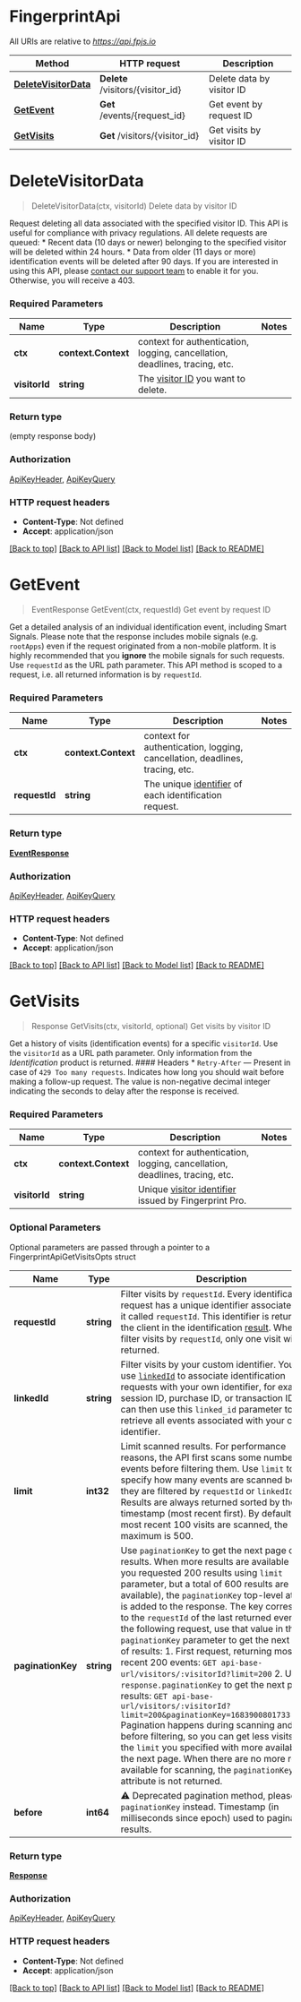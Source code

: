 # FingerprintApi

All URIs are relative to *https://api.fpjs.io*

Method | HTTP request | Description
------------- | ------------- | -------------
[**DeleteVisitorData**](FingerprintApi.md#DeleteVisitorData) | **Delete** /visitors/{visitor_id} | Delete data by visitor ID
[**GetEvent**](FingerprintApi.md#GetEvent) | **Get** /events/{request_id} | Get event by request ID
[**GetVisits**](FingerprintApi.md#GetVisits) | **Get** /visitors/{visitor_id} | Get visits by visitor ID

# **DeleteVisitorData**
> DeleteVisitorData(ctx, visitorId)
Delete data by visitor ID

Request deleting all data associated with the specified visitor ID. This API is useful for compliance with privacy regulations. All delete requests are queued:   * Recent data (10 days or newer) belonging to the specified visitor will be deleted within 24 hours. * Data from older (11 days or more) identification events  will be deleted after 90 days.  If you are interested in using this API, please [contact our support team](https://fingerprint.com/support/) to enable it for you. Otherwise, you will receive a 403. 

### Required Parameters

Name | Type | Description  | Notes
------------- | ------------- | ------------- | -------------
 **ctx** | **context.Context** | context for authentication, logging, cancellation, deadlines, tracing, etc.
  **visitorId** | **string**| The [visitor ID](https://dev.fingerprint.com/docs/js-agent#visitorid) you want to delete. | 

### Return type

 (empty response body)

### Authorization

[ApiKeyHeader](../README.md#ApiKeyHeader), [ApiKeyQuery](../README.md#ApiKeyQuery)

### HTTP request headers

 - **Content-Type**: Not defined
 - **Accept**: application/json

[[Back to top]](#) [[Back to API list]](../README.md#documentation-for-api-endpoints) [[Back to Model list]](../README.md#documentation-for-models) [[Back to README]](../README.md)

# **GetEvent**
> EventResponse GetEvent(ctx, requestId)
Get event by request ID

Get a detailed analysis of an individual identification event, including Smart Signals.  Please note that the response includes mobile signals (e.g. `rootApps`) even if the request originated from a non-mobile platform. It is highly recommended that you **ignore** the mobile signals for such requests.   Use `requestId` as the URL path parameter. This API method is scoped to a request, i.e. all returned information is by `requestId`. 

### Required Parameters

Name | Type | Description  | Notes
------------- | ------------- | ------------- | -------------
 **ctx** | **context.Context** | context for authentication, logging, cancellation, deadlines, tracing, etc.
  **requestId** | **string**| The unique [identifier](https://dev.fingerprint.com/docs/js-agent#requestid) of each identification request. | 

### Return type

[**EventResponse**](EventResponse.md)

### Authorization

[ApiKeyHeader](../README.md#ApiKeyHeader), [ApiKeyQuery](../README.md#ApiKeyQuery)

### HTTP request headers

 - **Content-Type**: Not defined
 - **Accept**: application/json

[[Back to top]](#) [[Back to API list]](../README.md#documentation-for-api-endpoints) [[Back to Model list]](../README.md#documentation-for-models) [[Back to README]](../README.md)

# **GetVisits**
> Response GetVisits(ctx, visitorId, optional)
Get visits by visitor ID

Get a history of visits (identification events) for a specific `visitorId`. Use the `visitorId` as a URL path parameter. Only information from the _Identification_ product is returned.  #### Headers  * `Retry-After` — Present in case of `429 Too many requests`. Indicates how long you should wait before making a follow-up request. The value is non-negative decimal integer indicating the seconds to delay after the response is received. 

### Required Parameters

Name | Type | Description  | Notes
------------- | ------------- | ------------- | -------------
 **ctx** | **context.Context** | context for authentication, logging, cancellation, deadlines, tracing, etc.
  **visitorId** | **string**| Unique [visitor identifier](https://dev.fingerprint.com/docs/js-agent#visitorid) issued by Fingerprint Pro. | 
 

### Optional Parameters
Optional parameters are passed through a pointer to a FingerprintApiGetVisitsOpts struct

Name | Type | Description  | Notes
------------- | ------------- | ------------- | -------------
 **requestId** | **string**| Filter visits by `requestId`.   Every identification request has a unique identifier associated with it called `requestId`. This identifier is returned to the client in the identification [result](https://dev.fingerprint.com/docs/js-agent#requestid). When you filter visits by `requestId`, only one visit will be returned.  | 
 **linkedId** | **string**| Filter visits by your custom identifier.   You can use [`linkedId`](https://dev.fingerprint.com/docs/js-agent#linkedid) to associate identification requests with your own identifier, for example: session ID, purchase ID, or transaction ID. You can then use this `linked_id` parameter to retrieve all events associated with your custom identifier.  | 
 **limit** | **int32**| Limit scanned results.   For performance reasons, the API first scans some number of events before filtering them. Use `limit` to specify how many events are scanned before they are filtered by `requestId` or `linkedId`. Results are always returned sorted by the timestamp (most recent first). By default, the most recent 100 visits are scanned, the maximum is 500.  | 
 **paginationKey** | **string**| Use `paginationKey` to get the next page of results.   When more results are available (e.g., you requested 200 results using `limit` parameter, but a total of 600 results are available), the `paginationKey` top-level attribute is added to the response. The key corresponds to the `requestId` of the last returned event. In the following request, use that value in the `paginationKey` parameter to get the next page of results:  1. First request, returning most recent 200 events: `GET api-base-url/visitors/:visitorId?limit=200` 2. Use `response.paginationKey` to get the next page of results: `GET api-base-url/visitors/:visitorId?limit=200&paginationKey=1683900801733.Ogvu1j`  Pagination happens during scanning and before filtering, so you can get less visits than the `limit` you specified with more available on the next page. When there are no more results available for scanning, the `paginationKey` attribute is not returned.  | 
 **before** | **int64**| ⚠️ Deprecated pagination method, please use `paginationKey` instead. Timestamp (in milliseconds since epoch) used to paginate results.  | 

### Return type

[**Response**](Response.md)

### Authorization

[ApiKeyHeader](../README.md#ApiKeyHeader), [ApiKeyQuery](../README.md#ApiKeyQuery)

### HTTP request headers

 - **Content-Type**: Not defined
 - **Accept**: application/json

[[Back to top]](#) [[Back to API list]](../README.md#documentation-for-api-endpoints) [[Back to Model list]](../README.md#documentation-for-models) [[Back to README]](../README.md)

